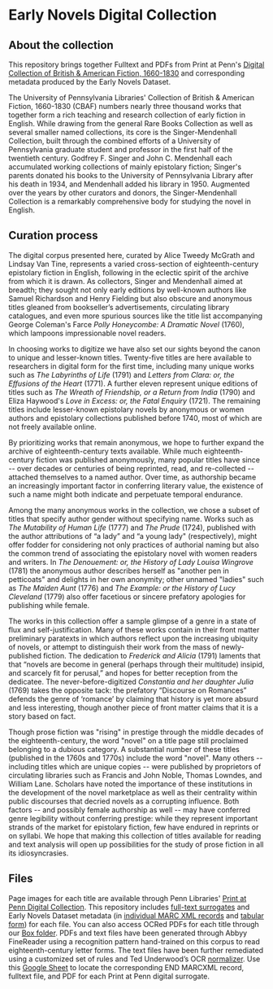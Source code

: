 # Early Novels Digital Collection

## About the collection

This repository brings together Fulltext and PDFs from Print at Penn's [Digital Collection of British & American Fiction, 1660-1830](http://dla.library.upenn.edu/dla/print/index.html) and corresponding metadata produced by the Early Novels Dataset.

The University of Pennsylvania Libraries' Collection of British & American Fiction, 1660-1830 (CBAF) numbers nearly three thousand works that together form a rich teaching and research collection of early fiction in English. While drawing from the general Rare Books Collection as well as several smaller named collections, its core is the Singer-Mendenhall Collection, built through the combined efforts of a University of Pennsylvania graduate student and professor in the first half of the twentieth century. Godfrey F. Singer and John C. Mendenhall each accumulated working collections of mainly epistolary fiction; Singer's parents donated his books to the University of Pennsylvania Library after his death in 1934, and Mendenhall added his library in 1950. Augmented over the years by other curators and donors, the Singer-Mendenhall Collection is a remarkably comprehensive body for studying the novel in English.

## Curation process

The digital corpus presented here, curated by Alice Tweedy McGrath and Lindsay Van Tine, represents a varied cross-section of eighteenth-century epistolary fiction in English, following in the eclectic spirit of the archive from which it is drawn. As collectors, Singer and Mendenhall aimed at breadth; they sought not only early editions by well-known authors like Samuel Richardson and Henry Fielding but also obscure and anonymous titles gleaned from bookseller’s advertisements, circulating library catalogues, and even more spurious sources like the title list accompanying George Coleman's Farce *Polly Honeycombe: A Dramatic Novel* (1760), which lampoons impressionable novel readers.

In choosing works to digitize we have also set our sights beyond the canon to unique and lesser-known titles. Twenty-five titles are here available to researchers in digital form for the first time, including many unique works such as *The Labyrinths of Life* (1791) and *Letters from Clara: or, the Effusions of the Heart* (1771). A further eleven represent unique editions of titles such as *The Wreath of Friendship, or a Return from India* (1790) and Eliza Haywood's *Love in Excess: or, the Fatal Enquiry* (1721). The remaining titles include lesser-known epistolary novels by anonymous or women authors and epistolary collections published before 1740, most of which are not freely available online.

By prioritizing works that remain anonymous, we hope to further expand the archive of eighteenth-century texts available. While much eighteenth-century fiction was published anonymously, many popular titles have since -- over decades or centuries of being reprinted, read, and re-collected -- attached themselves to a named author. Over time, as authorship became an increasingly important factor in conferring literary value, the existence of such a name might both indicate and perpetuate temporal endurance.

Among the many anonymous works in the collection, we chose a subset of titles that specify author gender without specifying name. Works such as *The Mutability of Human Life* (1777) and *The Prude* (1724), published with the author attributions of “a lady” and “a young lady" (respectively), might offer fodder for considering not only practices of authorial naming but also the common trend of associating the epistolary novel with women readers and writers. In *The Denouement: or, the History of Lady Louisa Wingrove* (1781) the anonymous author describes herself as "another pen in petticoats" and delights in her own anonymity; other unnamed "ladies" such as *The Maiden Aunt* (1776) and *The Example: or the History of Lucy Cleveland* (1779) also offer facetious or sincere prefatory apologies for publishing while female.

The works in this collection offer a sample glimpse of a genre in a state of flux and self-justification. Many of these works contain in their front matter preliminary paratexts in which authors reflect upon the increasing ubiquity of novels, or attempt to distinguish their work from the mass of newly-published fiction. The dedication to *Frederick and Alicia* (1791) laments that that “novels are become in general (perhaps through their multitude) insipid, and scarcely fit for perusal,” and hopes for better reception from the dedicatee. The never-before-digitized *Constantia and her daughter Julia* (1769) takes the opposite tack: the prefatory “Discourse on Romances” defends the genre of ‘romance’ by claiming that history is yet more absurd and less interesting, though another piece of front matter claims that it is a story based on fact.

Though prose fiction was "rising" in prestige through the middle decades of the eighteenth-century, the word "novel" on a title page still proclaimed belonging to a dubious category. A substantial number of these titles (published in the 1760s and 1770s) include the word "novel". Many others -- including titles which are unique copies -- were published by proprietors of circulating libraries such as Francis and John Noble, Thomas Lowndes, and William Lane. Scholars have noted the importance of these institutions in the development of the novel marketplace as well as their centrality within public discourses that decried novels as a corrupting influence. Both factors -- and possibly female authorship as well -- may have conferred genre legibility without conferring prestige: while they represent important strands of the market for epistolary fiction, few have endured in reprints or on syllabi. We hope that  making this collection of titles available for reading and text analysis will open up possibilities for the study of prose fiction in all its idiosyncrasies.

## Files
Page images for each title are available through Penn Libraries' [Print at Penn Digital Collection](<http://dla.library.upenn.edu/dla/print/index.html>). This repository includes [full-text surrogates](<https://github.com/earlynovels/digital-collection/tree/master/PaP-END-fulltexts>) and Early Novels Dataset metadata (in [individual MARC XML records](<https://github.com/earlynovels/digital-collection/tree/master/PaP-END-xml-records>) and [tabular form](<https://github.com/earlynovels/digital-collection/blob/master/PaP-END-metadata-curated.csv>)) for each file. You can also access OCRed PDFs for each title through our [Box folder](<https://upenn.box.com/s/t9su0mz1qtv5qtm4s3hhfjjthvk485pg>).
PDFs and text files have been generated through Abbyy FineReader using a recognition pattern hand-trained on this corpus to read eighteenth-century letter forms. The text files have been further remediated using a customized set of rules and Ted Underwood’s OCR [normalizer](<https://tedunderwood.com/2013/12/10/a-half-decent-ocr-normalizer-for-english-texts-after-1700>).
Use this [Google Sheet](<https://docs.google.com/spreadsheets/d/1_jjRukUJSpJ3IKLzbkdyWdbfEE6ayzdYgD0KuEb5lBE/edit?usp=sharing>) to locate the corresponding END MARCXML record, fulltext file, and PDF for each Print at Penn digital surrogate.
